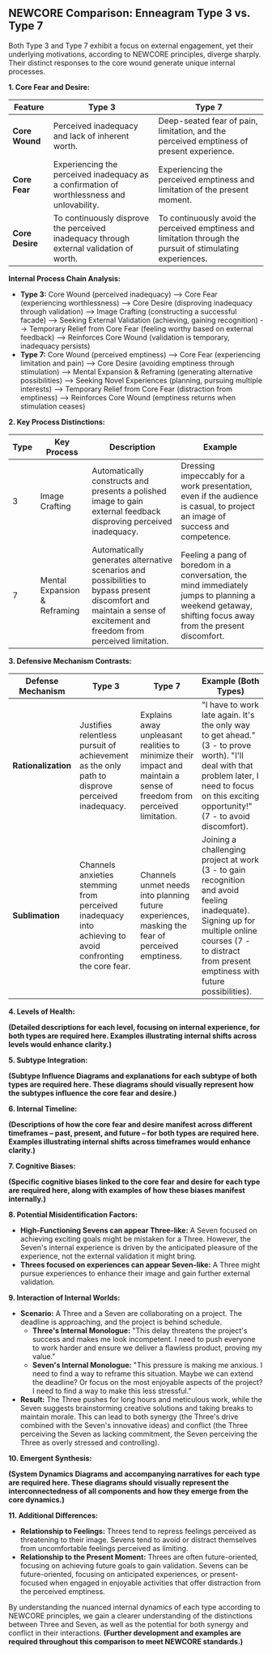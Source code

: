 ## NEWCORE Comparison: Enneagram Type 3 vs. Type 7

Both Type 3 and Type 7 exhibit a focus on external engagement, yet their underlying motivations, according to NEWCORE principles, diverge sharply.  Their distinct responses to the core wound generate unique internal processes.

**1. Core Fear and Desire:**

| Feature | Type 3 | Type 7 |
|---|---|---|
| **Core Wound** | Perceived inadequacy and lack of inherent worth. | Deep-seated fear of pain, limitation, and the perceived emptiness of present experience. |
| **Core Fear** | Experiencing the perceived inadequacy as a confirmation of worthlessness and unlovability. | Experiencing the perceived emptiness and limitation of the present moment. |
| **Core Desire** | To continuously disprove the perceived inadequacy through external validation of worth. | To continuously avoid the perceived emptiness and limitation through the pursuit of stimulating experiences. |

**Internal Process Chain Analysis:**

* **Type 3:**  Core Wound (perceived inadequacy) --> Core Fear (experiencing worthlessness) --> Core Desire (disproving inadequacy through validation) --> Image Crafting (constructing a successful facade) --> Seeking External Validation (achieving, gaining recognition) --> Temporary Relief from Core Fear (feeling worthy based on external feedback) --> Reinforces Core Wound (validation is temporary, inadequacy persists)
* **Type 7:** Core Wound (perceived emptiness) --> Core Fear (experiencing limitation and pain) --> Core Desire (avoiding emptiness through stimulation) --> Mental Expansion & Reframing (generating alternative possibilities) --> Seeking Novel Experiences (planning, pursuing multiple interests) --> Temporary Relief from Core Fear (distraction from emptiness) --> Reinforces Core Wound (emptiness returns when stimulation ceases)


**2. Key Process Distinctions:**

| Type | Key Process | Description | Example |
|---|---|---|---|
| 3 | Image Crafting |  Automatically constructs and presents a polished image to gain external feedback disproving perceived inadequacy. |  Dressing impeccably for a work presentation, even if the audience is casual, to project an image of success and competence. |
| 7 | Mental Expansion & Reframing | Automatically generates alternative scenarios and possibilities to bypass present discomfort and maintain a sense of excitement and freedom from perceived limitation. | Feeling a pang of boredom in a conversation, the mind immediately jumps to planning a weekend getaway, shifting focus away from the present discomfort. |


**3. Defensive Mechanism Contrasts:**

| Defense Mechanism | Type 3 | Type 7 | Example (Both Types) |
|---|---|---|---|
| **Rationalization** | Justifies relentless pursuit of achievement as the only path to disprove perceived inadequacy. | Explains away unpleasant realities to minimize their impact and maintain a sense of freedom from perceived limitation. |  "I have to work late again.  It's the only way to get ahead." (3 - to prove worth). "I'll deal with that problem later, I need to focus on this exciting opportunity!" (7 - to avoid discomfort). |
| **Sublimation** | Channels anxieties stemming from perceived inadequacy into achieving to avoid confronting the core fear. | Channels unmet needs into planning future experiences, masking the fear of perceived emptiness. | Joining a challenging project at work (3 - to gain recognition and avoid feeling inadequate).  Signing up for multiple online courses (7 - to distract from present emptiness with future possibilities). |


**4. Levels of Health:**

**(Detailed descriptions for each level, focusing on internal experience, for both types are required here.  Examples illustrating internal shifts across levels would enhance clarity.)**

**5. Subtype Integration:**

**(Subtype Influence Diagrams and explanations for each subtype of both types are required here.  These diagrams should visually represent how the subtypes influence the core fear and desire.)**

**6. Internal Timeline:**

**(Descriptions of how the core fear and desire manifest across different timeframes – past, present, and future – for both types are required here.  Examples illustrating internal shifts across timeframes would enhance clarity.)**

**7. Cognitive Biases:**

**(Specific cognitive biases linked to the core fear and desire for each type are required here, along with examples of how these biases manifest internally.)**

**8. Potential Misidentification Factors:**

* **High-Functioning Sevens can appear Three-like:**  A Seven focused on achieving exciting goals might be mistaken for a Three. However, the Seven's internal experience is driven by the anticipated pleasure of the experience, not the external validation it might bring.
* **Threes focused on experiences can appear Seven-like:** A Three might pursue experiences to enhance their image and gain further external validation.


**9. Interaction of Internal Worlds:**

* **Scenario:** A Three and a Seven are collaborating on a project. The deadline is approaching, and the project is behind schedule.
    * **Three's Internal Monologue:**  "This delay threatens the project's success and makes me look incompetent. I need to push everyone to work harder and ensure we deliver a flawless product, proving my value."
    * **Seven's Internal Monologue:** "This pressure is making me anxious. I need to find a way to reframe this situation.  Maybe we can extend the deadline? Or focus on the most enjoyable aspects of the project? I need to find a way to make this less stressful."
* **Result:** The Three pushes for long hours and meticulous work, while the Seven suggests brainstorming creative solutions and taking breaks to maintain morale. This can lead to both synergy (the Three's drive combined with the Seven's innovative ideas) and conflict (the Three perceiving the Seven as lacking commitment, the Seven perceiving the Three as overly stressed and controlling).


**10. Emergent Synthesis:**

**(System Dynamics Diagrams and accompanying narratives for each type are required here.  These diagrams should visually represent the interconnectedness of all components and how they emerge from the core dynamics.)**

**11. Additional Differences:**

* **Relationship to Feelings:** Threes tend to repress feelings perceived as threatening to their image. Sevens tend to avoid or distract themselves from uncomfortable feelings perceived as limiting.
* **Relationship to the Present Moment:** Threes are often future-oriented, focusing on achieving future goals to gain validation. Sevens can be future-oriented, focusing on anticipated experiences, or present-focused when engaged in enjoyable activities that offer distraction from the perceived emptiness.


By understanding the nuanced internal dynamics of each type according to NEWCORE principles, we gain a clearer understanding of the distinctions between Three and Seven, as well as the potential for both synergy and conflict in their interactions.  **(Further development and examples are required throughout this comparison to meet NEWCORE standards.)**
